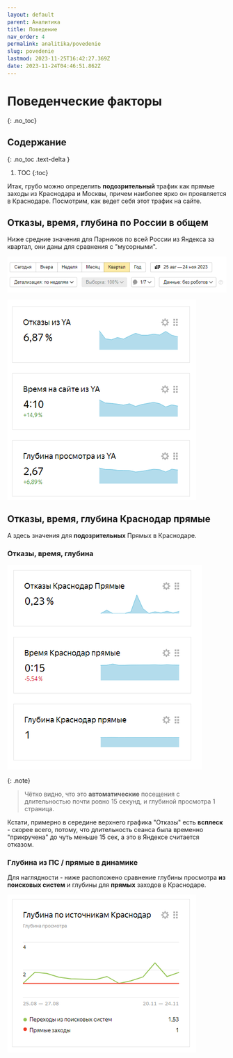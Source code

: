 ```yaml
---
layout: default
parent: Аналитика
title: Поведение
nav_order: 4
permalink: analitika/povedenie
slug: povedenie
lastmod: 2023-11-25T16:42:27.369Z
date: 2023-11-24T04:46:51.862Z
---
```


# Поведенческие факторы
{: .no_toc}

## Содержание
{: .no_toc .text-delta }

1. TOC
{:toc}

Итак, грубо можно определить **подозрительный** трафик как прямые заходы из Краснодара и Москвы, причем наиболее ярко он проявляется в Краснодаре. Посмотрим, как ведет себя этот трафик на сайте.

## Отказы, время, глубина по России в общем

Ниже средние значения для Парников по всей России из Яндекса за квартал, они даны для сравнения с "мусорными".

![](/assets/images/2023-11-24%2017_57_42-Window.png)

![](/assets/images/2023-11-24%2017_50_50-Window.png)

## Отказы, время, глубина Краснодар прямые

А здесь значения для **подозрительных** Прямых в Краснодаре.

### Отказы, время, глубина

![](/assets/images/2023-11-24%2018_11_47-Window.png)

{: .note}
> Чётко видно, что это **автоматические** посещения с длительностью почти ровно 15 секунд, и глубиной просмотра 1 страница.

Кстати, примерно в середине верхнего графика "Отказы" есть **всплеск** - скорее всего, потому, что длительность сеанса была временно "прикручена" до чуть меньше 15 сек, а это в Яндексе считается отказом.

### Глубина из ПС / прямые в динамике

Для наглядности - ниже расположено сравнение глубины просмотра **из поисковых систем** и глубины для **прямых** заходов в Краснодаре.

![](/assets/images/2023-11-24%2018_16_32-Window.png)